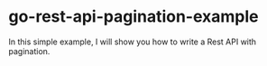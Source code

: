 # go-rest-api-pagination-example
In this simple example, I will show you how to write a Rest API with pagination.
